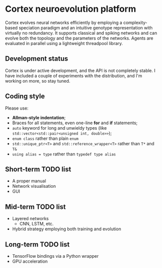 # Cortex neuroevolution platform

Cortex evolves neural networks efficiently by employing a complexity-based speciation paradigm and an intuitive genotype representation with virtually no redundancy.
It supports classical and spiking networks and can evolve both the topology and the parameters of the networks.
Agents are evaluated in parallel using a lightweight threadpool library.

## Development status
Cortex is under active development, and the API is not completely stable. I have included a couple of experiments with the distribution, and I'm working on more, so stay tuned.

## Coding style
Please use:
- **Allman-style indentation**;
- Braces for all statements, even one-line **for** and **if** statements;
- `auto` keyword for long and unwieldy types (like `std::vector<std::pair<unsigned int, double>>`);
- `enum class` rather than plain `enum`
- `std::unique_ptr<T>` and `std::reference_wrapper<T>` rather than `T*` and `T&`
- `using alias = type` rather than `typedef type alias`

## Short-term TODO list
- A proper manual
- Network visualisation
- GUI

## Mid-term TODO list
- Layered networks
    - CNN, LSTM, etc.
- Hybrid strategy employing both training and evolution

## Long-term TODO list
- TensorFlow bindings via a Python wrapper
- GPU acceleration
